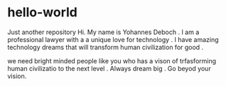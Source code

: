 # hello-world
Just another repository 
Hi. My name is Yohannes Deboch . I am a professional lawyer with a a unique love for technology . I have amazing technology dreams that will transform human civilization for good .

we need bright minded people like you who has a vison of trfasforming human civilizatio to the next level . Always dream big . Go beyod your vision.